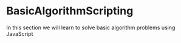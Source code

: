 # BasicAlgorithmScripting
In this section we will learn to solve basic algorithm problems using JavaScript
